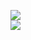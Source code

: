 [![](https://img.shields.io/badge/Made%20With-Github%20Spray-lightgrey.svg?style=for-the-badge&logo=github)](https://github.com/Annihil/github-spray#2902)  
[![](https://i.imgur.com/2DrTn0Z.gif)](https://github.com/Annihil/github-spray)